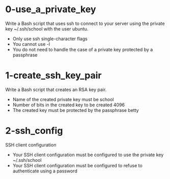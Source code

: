 # 0-use_a_private_key
Write a Bash script that uses ssh to connect to your server using the private key ~/.ssh/school with the user ubuntu.
- Only use ssh single-character flags
- You cannot use -l
- You do not need to handle the case of a private key protected by a passphrase

# 1-create_ssh_key_pair
Write a Bash script that creates an RSA key pair.
- Name of the created private key must be school
- Number of bits in the created key to be created 4096
- The created key must be protected by the passphrase betty

# 2-ssh_config
SSH client configuration
- Your SSH client configuration must be configured to use the private key ~/.ssh/school
- Your SSH client configuration must be configured to refuse to authenticate using a password

